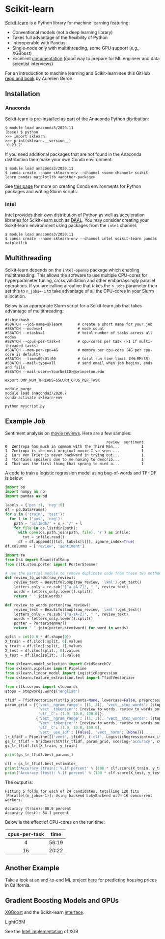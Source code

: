# Scikit-learn

[Scikit-learn](https://scikit-learn.org/stable/) is a Python library for machine learning featuring:

+ Conventional models (not a deep learning library)
+ Takes full advantage of the flexibility of Python
+ Interoperable with Pandas
+ Single-node only with multithreading, some GPU support (e.g., XGBoost)
+ Excellent [documentation](https://scikit-learn.org/stable/user_guide.html) (good way to prepare for ML engineer and data scientist interviews)

For an introduction to machine learning and Scikit-learn see this GitHub [repo and book](https://github.com/ageron/handson-ml2) by Aurelien Geron.

## Installation

### Anaconda

Scikit-learn is pre-installed as part of the Anaconda Python disribution:

```
$ module load anaconda3/2020.11
(base) $ python
>>> import sklearn
>>> print(sklearn.__version__)
'0.23.2'
```

If you need additional packages that are not found in the Anaconda distribution then make your own Conda environment:

```
$ module load anaconda3/2020.11
$ conda create --name sklearn-env --channel <some-channel> scikit-learn pandas matplotlib <another-package>
```

See [this page](https://researchcomputing.princeton.edu/python) for more on creating Conda environments for Python packages and writing Slurm scripts.

### Intel

Intel provides their own distribution of Python as well as acceleration libraries for Scikit-learn such as [DAAL](https://software.intel.com/content/www/us/en/develop/tools/data-analytics-acceleration-library.html). You may consider creating your Scikit-learn environment using packages from the `intel` channel:

```
$ module load anaconda3/2020.11
$ conda create --name sklearn-env --channel intel scikit-learn pandas matplotlib
```

## Multithreading

Scikit-learn depends on the `intel-openmp` package which enabling multithreading. This allows the software to use multiple CPU-cores for hyperparameter tuning, cross validation and other embarrassingly parallel operations. If you are calling a routine that takes the `n_jobs` parameter then set this to `n_jobs=-1` to take advantage of all the CPU-cores in your Slurm allocation.

Below is an appropriate Slurm script for a Scikit-learn job that takes advantage of multithreading:

```
#!/bin/bash
#SBATCH --job-name=sklearn       # create a short name for your job
#SBATCH --nodes=1                # node count
#SBATCH --ntasks=1               # total number of tasks across all nodes
#SBATCH --cpus-per-task=4        # cpu-cores per task (>1 if multi-threaded tasks)
#SBATCH --mem-per-cpu=4G         # memory per cpu-core (4G per cpu-core is default)
#SBATCH --time=00:01:00          # total run time limit (HH:MM:SS)
#SBATCH --mail-type=all          # send email when job begins, ends and fails
#SBATCH --mail-user=<YourNetID>@princeton.edu

export OMP_NUM_THREADS=$SLURM_CPUS_PER_TASK

module purge
module load anaconda3/2020.7
conda activate sklearn-env

python myscript.py
```

## Example Job

Sentiment analysis on [movie reviews](http://ai.stanford.edu/~amaas/data/sentiment/). Here are a few samples:

```
                                              review  sentiment
0  Zentropa has much in common with The Third Man...          1
1  Zentropa is the most original movie I've seen ...          1
2  Lars Von Trier is never backward in trying out...          1
3  *Contains spoilers due to me having to describ...          1
4  That was the first thing that sprang to mind a...          1
```

A code to train a logistic regression model using bag-of-words and TF-IDF is below:

```python
import os
import numpy as np
import pandas as pd

labels = {'pos':1, 'neg':0}
df = pd.DataFrame()
for s in ('train', 'test'):
  for l in ('pos', 'neg'):
    path = 'aclImdb/' + s + '/' + l
    for file in os.listdir(path):
      with open(os.path.join(path, file), 'r') as infile:
        txt = infile.read()
      df = df.append([[txt, labels[l]]], ignore_index=True)
df.columns = ['review', 'sentiment']

import re
from bs4 import BeautifulSoup
from nltk.stem.porter import PorterStemmer

# use the partial module to remove duplicate code from these two methods
def review_to_words(raw_review):
    review_text = BeautifulSoup(raw_review, 'lxml').get_text()
    letters_only = re.sub("[^a-zA-Z]", " ", review_text)
    words = letters_only.lower().split()
    return " ".join(words)

def review_to_words_porter(raw_review):
    review_text = BeautifulSoup(raw_review, 'lxml').get_text()
    letters_only = re.sub("[^a-zA-Z]", " ", review_text)
    words = letters_only.lower().split()
    porter = PorterStemmer()
    return " ".join(porter.stem(word) for word in words)

split = int(0.6 * df.shape[0])
X_train = df.iloc[:split, 0].values
y_train = df.iloc[:split, 1].values
X_test = df.iloc[split:, 0].values
y_test = df.iloc[split:, 1].values

from sklearn.model_selection import GridSearchCV
from sklearn.pipeline import Pipeline
from sklearn.linear_model import LogisticRegression
from sklearn.feature_extraction.text import TfidfVectorizer

from nltk.corpus import stopwords
stops = stopwords.words("english")

tfidf = TfidfVectorizer(strip_accents=None, lowercase=False, preprocessor=None, max_features=7500)
param_grid = [{'vect__ngram_range': [(1, 3)], 'vect__stop_words': [stops, None],
               'vect__tokenizer': [review_to_words, review_to_words_porter],
               'clf__C': [1.0, 10.0, 100.0]},
              {'vect__ngram_range': [(1, 3)], 'vect__stop_words': [stops, None],
               'vect__tokenizer': [review_to_words, review_to_words_porter],
               'clf__C': [1.0, 10.0, 100.0],
               'vect__use_idf': [False], 'vect__norm': [None]}]
lr_tfidf = Pipeline([('vect', tfidf), ('clf', LogisticRegression(max_iter=250))])
gs_lr_tfidf = GridSearchCV(lr_tfidf, param_grid, scoring='accuracy', cv=5, verbose=1, n_jobs=-1)
gs_lr_tfidf.fit(X_train, y_train)

print(gs_lr_tfidf.best_params_)

clf = gs_lr_tfidf.best_estimator_
print('Accuracy (train): %.1f percent' % (100 * clf.score(X_train, y_train)))
print('Accuracy (test): %.1f percent' % (100 * clf.score(X_test, y_test)))
```

The output is:

```
Fitting 5 folds for each of 24 candidates, totalling 120 fits
[Parallel(n_jobs=-1)]: Using backend LokyBackend with 16 concurrent workers.

Accuracy (train): 88.9 percent
Accuracy (test): 84.1 percent
```

Below is the effect of CPU-cores on the run time:

| cpus-per-task | time |
|:----:|:-----:|
| 4  | 56:19 |
| 16 | 20:22 |


## Another Example

Take a look at an end-to-end ML project [here](https://github.com/ageron/handson-ml2/blob/master/02_end_to_end_machine_learning_project.ipynb) for predicting housing prices in California.


## Gradient Boosting Models and GPUs

[XGBoost](https://xgboost.readthedocs.io/en/latest/) and the Scikit-learn [interface](https://xgboost.readthedocs.io/en/latest/python/python_api.html#module-xgboost.sklearn).

[LightGBM](https://github.com/microsoft/LightGBM/tree/master/python-package)

See the [Intel implementation](https://software.intel.com/content/www/us/en/develop/tools/data-analytics-acceleration-library.html) of XGB
